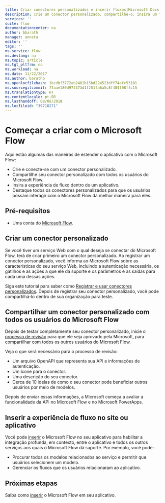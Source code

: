 ```yaml
---
title: Criar conectores personalizados e inserir fluxos|Microsoft Docs
description: Crie um conector personalizado, compartilhe-o, insira um fluxo e faça muito mais.
services: ''
suite: flow
documentationcenter: na
author: bbarath
manager: anneta
editor: ''
tags: ''
ms.service: flow
ms.devlang: na
ms.topic: article
ms.tgt_pltfrm: na
ms.workload: na
ms.date: 11/22/2017
ms.author: barathb
ms.openlocfilehash: 1bcdbf3772ab2481b15bd224523dff74afc53101
ms.sourcegitcommit: 77aae180d972373d1f251fa6a5c8f484f08ffc15
ms.translationtype: HT
ms.contentlocale: pt-BR
ms.lasthandoff: 08/08/2018
ms.locfileid: "39718271"
---
```

# <a name="start-to-build-with-microsoft-flow"></a>Começar a criar com o Microsoft Flow

Aqui estão algumas das maneiras de estender o aplicativo com o Microsoft Flow:

* Crie e conecte-se com um conector personalizado.
* Compartilhe seu conector personalizado com todos os usuários do Microsoft Flow.
* Insira a experiência de fluxo dentro de um aplicativo.
* Destaque todos os conectores personalizados para que os usuários possam interagir com o Microsoft Flow da melhor maneira para eles.

## <a name="prerequisites"></a>Pré-requisitos

* Uma conta do [Microsoft Flow](https://flow.microsoft.com).

## <a name="create-a-custom-connector"></a>Criar um conector personalizado

Se você tiver um serviço Web com o qual deseja se conectar do Microsoft Flow, terá de criar primeiro um conector personalizado. Ao registrar um conector personalizado, você informa ao Microsoft Flow sobre as características do seu serviço Web, incluindo a autenticação necessária, os gatilhos e as ações a que ele dá suporte e os parâmetros e as saídas para cada uma dessas ações.

Siga este tutorial para saber como [Registrar e usar conectores personalizados](https://powerapps.microsoft.com/tutorials/register-custom-api/). Depois de registrar seu conector personalizado, você pode compartilhá-lo dentro de sua organização para teste.

## <a name="share-a-custom-connector-with-all-microsoft-flow-users"></a>Compartilhar um conector personalizado com todos os usuários do Microsoft Flow

Depois de testar completamente seu conector personalizado, inicie o [processo de revisão](https://flow.microsoft.com/blog/calling-all-saas-apps-now-you-can-build-your-own-connector-for-flow-and-logic-apps/) para que ele seja aprovado pela Microsoft, para compartilhar com todos os outros usuários do Microsoft Flow.

Veja o que será necessário para o processo de revisão:

* Um arquivo OpenAPI que representa sua API e informações de autenticação.
* Um ícone para o conector.
* Uma descrição do seu conector.
* Cerca de 10 ideias de como o seu conector pode beneficiar outros usuários por meio de modelos.

Depois de enviar essas informações, a Microsoft começa a avaliar a funcionalidade da API no Microsoft Flow e no Microsoft PowerApps.

## <a name="embed-the-flow-experience-into-your-website-or-app"></a>Inserir a experiência de fluxo no site ou aplicativo

Você pode [inserir](developer/embed-flow-dev.md) o Microsoft Flow no seu aplicativo para habilitar a integração profunda, em contexto, entre o aplicativo e todos os outros serviços aos quais o Microsoft Flow dá suporte. Por exemplo, você pode:

* Procurar todos os modelos relacionados ao serviço e permitir que usuários selecionem um modelo.
* Gerenciar os fluxos que os usuários relacionaram ao aplicativo.

## <a name="next-steps"></a>Próximas etapas

Saiba como [inserir](developer/embed-flow-dev.md) o Microsoft Flow em seu aplicativo.
